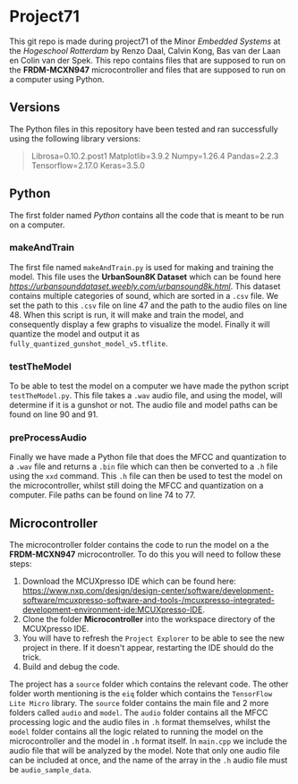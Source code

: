 # Project71
This git repo is made during project71 of the Minor *Embedded Systems* at the *Hogeschool Rotterdam* by Renzo Daal, Calvin Kong, Bas van der Laan en Colin van der Spek. This repo contains files that are supposed to run on the **FRDM-MCXN947** microcontroller and files that are supposed to run on a computer using Python.

## Versions
The Python files in this repository have been tested and ran successfully using the following library versions:
> Librosa=0.10.2.post1
> Matplotlib=3.9.2
> Numpy=1.26.4
> Pandas=2.2.3
> Tensorflow=2.17.0
> Keras=3.5.0

## Python
The first folder named *Python* contains all the code that is meant to be run on a computer.

### makeAndTrain
The first file named `makeAndTrain.py` is used for making and training the model. This file uses the **UrbanSoun8K Dataset** which can be found here *https://urbansounddataset.weebly.com/urbansound8k.html*. This dataset contains multiple categories of sound, which are sorted in a `.csv` file. We set the path to this `.csv` file on line 47 and the path to the audio files on line 48. When this script is run, it will make and train the model, and consequently display a few graphs to visualize the model. Finally it will quantize the model and output it as `fully_quantized_gunshot_model_v5.tflite`.

### testTheModel
To be able to test the model on a computer we have made the python script `testTheModel.py`. This file takes a `.wav` audio file, and using the model, will determine if it is a gunshot or not. The audio file and model paths can be found on line 90 and 91.

### preProcessAudio
Finally we have made a Python file that does the MFCC and quantization to a `.wav` file and returns a `.bin` file which can then be converted to a `.h` file using the `xxd` command. This `.h` file can then be used to test the model on the microcontroller, whilst still doing the MFCC and quantization on a computer. File paths can be found on line 74 to 77.

## Microcontroller
The microcontroller folder contains the code to run the model on a the **FRDM-MCXN947** microcontroller. To do this you will need to follow these steps:
1. Download the MCUXpresso IDE which can be found here: https://www.nxp.com/design/design-center/software/development-software/mcuxpresso-software-and-tools-/mcuxpresso-integrated-development-environment-ide:MCUXpresso-IDE.
2. Clone the folder **Microcontroller** into the workspace directory of the MCUXpresso IDE.
3. You will have to refresh the `Project Explorer` to be able to see the new project in there. If it doesn't appear, restarting the IDE should do the trick.
4. Build and debug the code.

The project has a `source` folder which contains the relevant code. The other folder worth mentioning is the `eiq` folder which contains the `TensorFlow Lite Micro` library. The `source` folder contains the main file and 2 more folders called `audio` and `model`. The `audio` folder contains all the MFCC processing logic and the audio files in `.h` format themselves, whilst the `model` folder contains all the logic related to running the model on the microcontroller and the model in `.h` format itself. In `main.cpp` we include the audio file that will be analyzed by the model. Note that only one audio file can be included at once, and the name of the array in the `.h` audio file must be `audio_sample_data`.  
